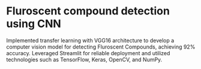 # Fluroscent compound detection using CNN 
Implemented transfer learning with VGG16 architecture to develop a computer vision model for detecting Fluroscent Compounds, achieving 92% accuracy. Leveraged Streamlit  for reliable deployment and utilized technologies such as TensorFlow, Keras, OpenCV, and NumPy.
